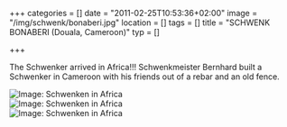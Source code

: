 +++
categories = []
date = "2011-02-25T10:53:36+02:00"
image = "/img/schwenk/bonaberi.jpg"
location = []
tags = []
title = "SCHWENK BONABERI (Douala, Cameroon)"
typ = []

+++

The Schwenker arrived in Africa!!! Schwenkmeister Bernhard built a Schwenker in Cameroon with his friends out of a rebar and an old fence.

![Image: Schwenken in Africa](/img/schwenk/bonaberi1.jpg "Schwenken in Africa")   
![Image: Schwenken in Africa](/img/schwenk/bonaberi2.jpg "Schwenken in Africa")   
![Image: Schwenken in Africa](/img/schwenk/bonaberi3.jpg "Schwenken in Africa")
